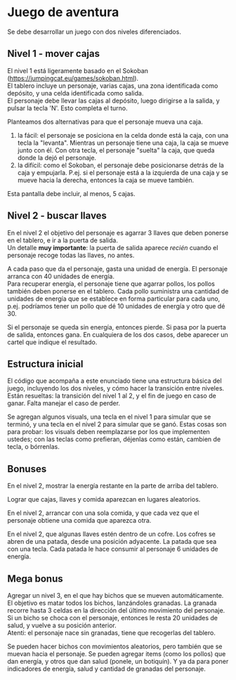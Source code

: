 # Juego de aventura

Se debe desarrollar un juego con dos niveles diferenciados. 

## Nivel 1 - mover cajas

El nivel 1 está ligeramente basado en el Sokoban (https://jumpingcat.eu/games/sokoban.html).  
El tablero incluye un personaje, varias cajas, una zona identificada como depósito, y una celda identificada como salida.  
El personaje debe llevar las cajas al depósito, luego dirigirse a la salida, y pulsar la tecla 'N'. Esto completa el turno.

Planteamos dos alternativas para que el personaje mueva una caja.  

1. la fácil: el personaje se posiciona en la celda donde está la caja, con una tecla la "levanta". Mientras un personaje tiene una caja, la caja se mueve junto con él. Con otra tecla, el personaje "suelta" la caja, que queda donde la dejó el personaje.
2. la difícil: como el Sokoban, el personaje debe posicionarse detrás de la caja y empujarla. P.ej. si el personaje está a la izquierda de una caja y se mueve hacia la derecha, entonces la caja se mueve también.

Esta pantalla debe incluir, al menos, 5 cajas.

## Nivel 2 - buscar llaves

En el nivel 2 el objetivo del personaje es agarrar 3 llaves que deben ponerse en el tablero, e ir a la puerta de salida.  
Un detalle **muy importante**: la puerta de salida aparece _recién_ cuando el personaje recoge todas las llaves, no antes.  

A cada paso que da el personaje, gasta una unidad de energía. El personaje arranca con 40 unidades de energía.  
Para recuperar energía, el personaje tiene que agarrar pollos, los pollos también deben ponerse en el tablero. Cada pollo suministra una cantidad de unidades de energía que se establece en forma particular para cada uno, p.ej. podríamos tener un pollo que dé 10 unidades de energía y otro que dé 30.

Si el personaje se queda sin energía, entonces pierde. Si pasa por la puerta de salida, entonces gana. En cualquiera de los dos casos, debe aparecer un cartel que indique el resultado.

## Estructura inicial
El código que acompaña a este enunciado tiene una estructura básica del juego, incluyendo los dos niveles, y cómo hacer la transición entre niveles. Están resueltas: la transición del nivel 1 al 2, y el fin de juego en caso de ganar. Falta manejar el caso de perder.

Se agregan algunos visuals, una tecla en el nivel 1 para simular que se terminó, y una tecla en el nivel 2 para simular que se ganó. Estas cosas son para probar: los visuals deben reemplazarse por los que implementen ustedes; con las teclas como prefieran, déjenlas como están, cambien de tecla, o bórrenlas.

## Bonuses
En el nivel 2, mostrar la energía restante en la parte de arriba del tablero.

Lograr que cajas, llaves y comida aparezcan en lugares aleatorios.

En el nivel 2, arrancar con una sola comida, y que cada vez que el personaje obtiene una comida que aparezca otra.

En el nivel 2, que algunas llaves estén dentro de un cofre. Los cofres se abren de una patada, desde una posición adyacente. La patada que sea con una tecla. Cada patada le hace consumir al personaje 6 unidades de energía.

## Mega bonus
Agregar un nivel 3, en el que hay bichos que se mueven automáticamente. El objetivo es matar todos los bichos, lanzándoles granadas. La granada recorre hasta 3 celdas en la dirección del último movimiento del personaje. Si un bicho se choca con el personaje, entonces le resta 20 unidades de salud, y vuelve a su posición anterior.  
Atenti: el personaje nace sin granadas, tiene que recogerlas del tablero. 

Se pueden hacer bichos con movimientos aleatorios, pero también que se muevan hacia el personaje.
Se pueden agregar items (como los pollos) que dan energía, y otros que dan salud (ponele, un botiquín).
Y ya da para poner indicadores de energía, salud y cantidad de granadas del personaje.

